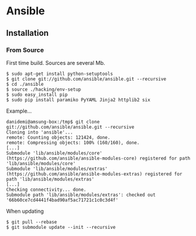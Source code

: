 # Ansible

## Installation

### From Source

First time build. Sources are several Mb.

    $ sudo apt-get install python-setuptools
    $ git clone git://github.com/ansible/ansible.git --recursive
    $ cd ./ansible
    $ source ./hacking/env-setup
    $ sudo easy_install pip
    $ sudo pip install paramiko PyYAML Jinja2 httplib2 six

Example...

    danidemi@amsung-box:/tmp$ git clone git://github.com/ansible/ansible.git --recursive
    Cloning into 'ansible'...
    remote: Counting objects: 121424, done.
    remote: Compressing objects: 100% (160/160), done.
    [...]
    Submodule 'lib/ansible/modules/core' (https://github.com/ansible/ansible-modules-core) registered for path 'lib/ansible/modules/core'
    Submodule 'lib/ansible/modules/extras' (https://github.com/ansible/ansible-modules-extras) registered for path 'lib/ansible/modules/extras'
    [...]
    Checking connectivity... done.
    Submodule path 'lib/ansible/modules/extras': checked out '66b60ce7cd4441f4bad90af5ac71721c1c0c3d4f'


When updating

    $ git pull --rebase
    $ git submodule update --init --recursive
